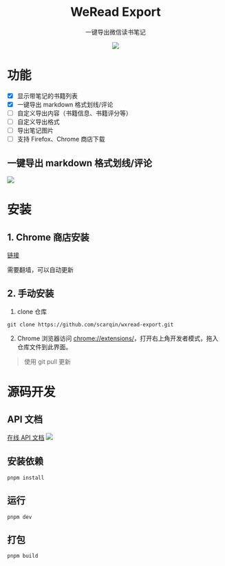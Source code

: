 <h1 align="center">WeRead Export</h1>
<div align="center">
一键导出微信读书笔记

![](https://raw.githubusercontent.com/scarqin/wxread-export/main/wiki/app.png)

</div>

# 功能

- [x] 显示带笔记的书籍列表
- [x] 一键导出 markdown 格式划线/评论
- [ ] 自定义导出内容（书籍信息、书籍评分等）
- [ ] 自定义导出格式
- [ ] 导出笔记图片
- [ ] 支持 Firefox、Chrome 商店下载

## 一键导出 markdown 格式划线/评论

![](https://raw.githubusercontent.com/scarqin/wxread-export/main/wiki/note-demo.png)

# 安装

## 1. Chrome 商店安装

[链接](https://chrome.google.com/webstore/detail/weread-export/pfdngabomfljjilophohpifglnodhhnh?hl=zh-CN&authuser=0)

需要翻墙，可以自动更新

## 2. 手动安装

1. clone 仓库

```
git clone https://github.com/scarqin/wxread-export.git
```

2. Chrome 浏览器访问 [chrome://extensions/](chrome://extensions/)，打开右上角开发者模式，拖入仓库文件到此界面。

> 使用 git pull 更新

# 源码开发

## API 文档

[在线 API 文档](https://www.eolink.com/share/index?shareCode=65wWvE)
![](https://raw.githubusercontent.com/scarqin/wxread-export/main/wiki/eolink.png)

## 安装依赖

```
pnpm install
```

## 运行

```
pnpm dev
```

## 打包

```
pnpm build
```
